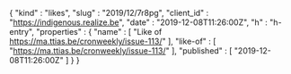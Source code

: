 {
  "kind" : "likes",
  "slug" : "2019/12/7r8pg",
  "client_id" : "https://indigenous.realize.be",
  "date" : "2019-12-08T11:26:00Z",
  "h" : "h-entry",
  "properties" : {
    "name" : [ "Like of https://ma.ttias.be/cronweekly/issue-113/" ],
    "like-of" : [ "https://ma.ttias.be/cronweekly/issue-113/" ],
    "published" : [ "2019-12-08T11:26:00Z" ]
  }
}
